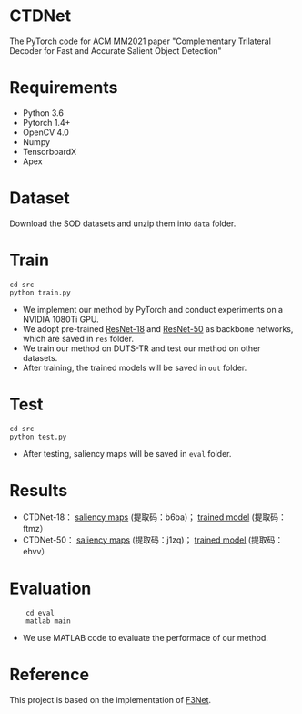 # CTDNet
The PyTorch code for ACM MM2021 paper "Complementary Trilateral Decoder for Fast and Accurate Salient Object Detection"

# Requirements
- Python 3.6
- Pytorch 1.4+
- OpenCV 4.0
- Numpy
- TensorboardX
- Apex

# Dataset
Download the SOD datasets and unzip them into ```data``` folder.

# Train
```
cd src
python train.py
```
- We implement our method by PyTorch and conduct experiments on a NVIDIA 1080Ti GPU. 
- We adopt pre-trained [ResNet-18](https://download.pytorch.org/models/resnet18-5c106cde.pth) and [ResNet-50](https://download.pytorch.org/models/resnet50-19c8e357.pth) as backbone networks, which are saved in ```res``` folder.
- We train our method on DUTS-TR and test our method on other datasets.
- After training, the trained models will be saved in ```out``` folder.

# Test
```
cd src
python test.py
```
- After testing, saliency maps will be saved in ```eval``` folder.

# Results
- CTDNet-18： [saliency maps](https://pan.baidu.com/s/1SSZgKFr5EOCaw_hwh_I61A) (提取码：b6ba)； [trained model](https://pan.baidu.com/s/1jvprfzYCxPldfFVxWjmWYw) (提取码：ftmz）
- CTDNet-50： [saliency maps](https://pan.baidu.com/s/1mbuyJ7NcSy6mennXMi_iAA) (提取码：j1zq)； [trained model](https://pan.baidu.com/s/1HkXvNt0yD-jWtgAeqHYaeg) (提取码：ehvv）

# Evaluation
```
    cd eval
    matlab main
```
- We use  MATLAB code to evaluate the performace of our method.

# Reference
This project is based on the implementation of [F3Net](https://github.com/weijun88/F3Net).
